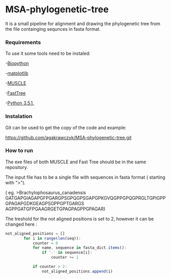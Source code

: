 # MSA-phylogenetic-tree
It is a small pipeline for alignment and drawing the phylogenetic tree from the file containging sequnces in fasta format.  
### Requirements 
To use it some tools need to be instaled:

-[Biopython](http://biopython.org/wiki/Biopython)

-[matplotlib](http://matplotlib.org)

-[MUSCLE](http://www.drive5.com/muscle/)

-[FastTree](http://meta.microbesonline.org/fasttree/)

-[Python 3.5.1.](https://docs.python.org/3/) 

### Instalation 

Git can be used to get the copy of the code and example:

https://github.com/agakrawczyk/MSA-phylogenetic-tree.git

### How to run 
The exe files of both MUSCLE and Fast Tree should be in the same repository. 

The input file has to be a single file with sequences in fasta format ( starting with ">"). 

( eg. >Brachylophosaurus_canadensis
GATGAPGIAGAPGFPGARGPSGPQGPSGAPGPKGVQGPPGPQGPRGLTGPIGPPGPAGAPGDKGEAGPSGPPGPTGARGS
AGPPGATGFPGAAGRGETGPAGPAGPPGPAGAR)

The treshold for the not aligned positions is set to 2, however it can be changed here :
```javascript 
not_aligned_positions = []
        for i in range(len(seq)):
            counter = 0
            for name, sequence in fasta_dict.items():
                if '-' in sequence[i]:
                    counter += 1

            if counter > 2:
                not_aligned_positions.append(i)
                
                

                

